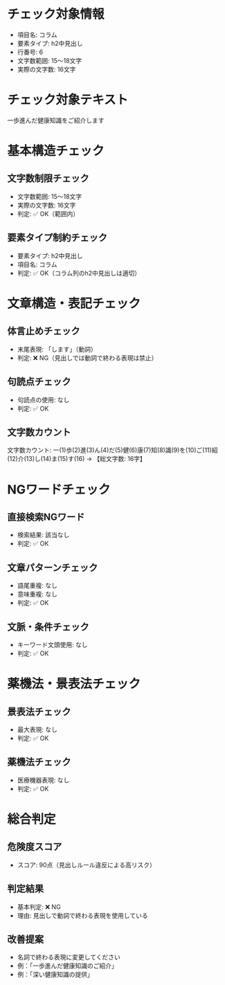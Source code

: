 # チェック対象情報

- 項目名: コラム
- 要素タイプ: h2中見出し
- 行番号: 6
- 文字数範囲: 15～18文字
- 実際の文字数: 16文字

# チェック対象テキスト

一歩進んだ健康知識をご紹介します

# 基本構造チェック

## 文字数制限チェック
- 文字数範囲: 15～18文字
- 実際の文字数: 16文字
- 判定: ✅ OK（範囲内）

## 要素タイプ制約チェック
- 要素タイプ: h2中見出し
- 項目名: コラム
- 判定: ✅ OK（コラム列のh2中見出しは適切）

# 文章構造・表記チェック

## 体言止めチェック
- 末尾表現: 「します」（動詞）
- 判定: ❌ NG（見出しでは動詞で終わる表現は禁止）

## 句読点チェック
- 句読点の使用: なし
- 判定: ✅ OK

## 文字数カウント
文字数カウント: 一(1)歩(2)進(3)ん(4)だ(5)健(6)康(7)知(8)識(9)を(10)ご(11)紹(12)介(13)し(14)ま(15)す(16) → 【総文字数: 16字】

# NGワードチェック

## 直接検索NGワード
- 検索結果: 該当なし
- 判定: ✅ OK

## 文章パターンチェック
- 語尾重複: なし
- 意味重複: なし
- 判定: ✅ OK

## 文脈・条件チェック
- キーワード文頭使用: なし
- 判定: ✅ OK

# 薬機法・景表法チェック

## 景表法チェック
- 最大表現: なし
- 判定: ✅ OK

## 薬機法チェック
- 医療機器表現: なし
- 判定: ✅ OK

# 総合判定

## 危険度スコア
- スコア: 90点（見出しルール違反による高リスク）

## 判定結果
- 基本判定: ❌ NG
- 理由: 見出しで動詞で終わる表現を使用している

## 改善提案
- 名詞で終わる表現に変更してください
- 例：「一歩進んだ健康知識のご紹介」
- 例：「深い健康知識の提供」
